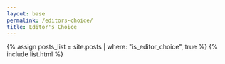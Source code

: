 ```yaml
---
layout: base
permalink: /editors-choice/
title: Editor's Choice
---
```


{% assign posts_list = site.posts | where: "is_editor_choice", true %}
{% include list.html %}
